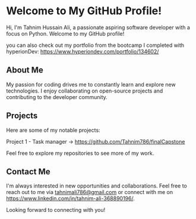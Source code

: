 # Welcome to My GitHub Profile!

Hi, I'm Tahnim Hussain Ali, a passionate aspiring software developer with a focus on Python. Welcome to my GitHub profile!

you can also check out my portfolio from the bootcamp I completed with hyperionDev: https://www.hyperiondev.com/portfolio/134602/

## About Me

My passion for coding drives me to constantly learn and explore new technologies. I enjoy collaborating on open-source projects and contributing to the developer community.

## Projects

Here are some of my notable projects:

Project 1 - Task manager -> https://github.com/Tahnim786/finalCapstone

Feel free to explore my repositories to see more of my work.

## Contact Me

I'm always interested in new opportunities and collaborations. Feel free to reach out to me via tahnimali786@gmail.com or connect with me on 
https://www.linkedin.com/in/tahnim-ali-368890196/.

Looking forward to connecting with you!

